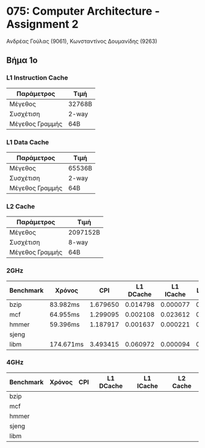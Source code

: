 # 075: Computer Architecture - Assignment 2

Ανδρέας Γούλας (9061), Κωνσταντίνος Δουμανίδης (9263)

## Βήμα 1ο

### L1 Instruction Cache

Παράμετρος     |Τιμή
---------------|------
Μέγεθος        |32768B
Συσχέτιση      |2-way
Μέγεθος Γραμμής|64B

### L1 Data Cache

Παράμετρος     |Τιμή
---------------|------
Μέγεθος        |65536B
Συσχέτιση      |2-way
Μέγεθος Γραμμής|64B

### L2 Cache

Παράμετρος     |Τιμή
---------------|--------
Μέγεθος        |2097152B
Συσχέτιση      |8-way
Μέγεθος Γραμμής|64B

### 2GHz

Benchmark|Χρόνος   |CPI     |L1 DCache|L1 ICache|L2 Cache
---------|---------|--------|---------|---------|--------
bzip     |83.982ms |1.679650|0.014798 |0.000077 |0.282163
mcf      |64.955ms |1.299095|0.002108 |0.023612 |0.055046
hmmer    |59.396ms |1.187917|0.001637 |0.000221 |0.077760
sjeng    |
libm     |174.671ms|3.493415|0.060972 |0.000094 |0.999944

### 4GHz

Benchmark|Χρόνος  |CPI     |L1 DCache|L1 ICache|L2 Cache
---------|--------|--------|---------|---------|--------
bzip     |
mcf      |
hmmer    |
sjeng    |
libm     |

